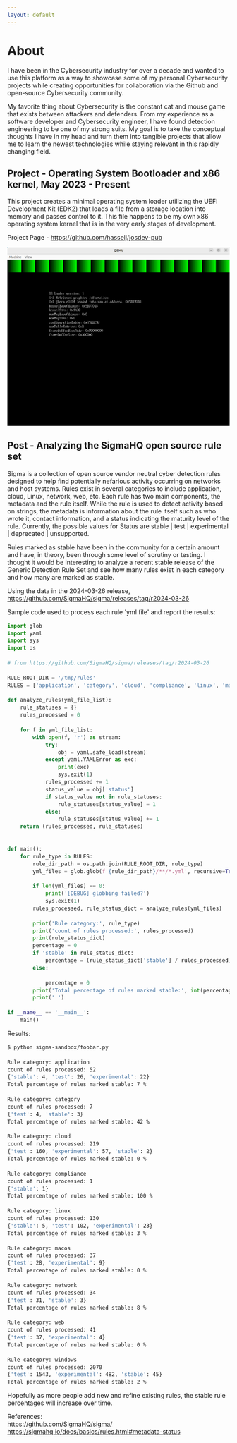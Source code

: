 ```yaml
---
layout: default
---
```


# About
I have been in the Cybersecurity industry for over a decade and wanted to use this platform as a way to showcase some of my personal Cybersecurity projects while creating opportunities for collaboration via the Github and open-source Cybersecurity community.

My favorite thing about Cybersecurity is the constant cat and mouse game that exists between attackers and defenders. From my experience as a software developer and Cybersecurity engineer, I have found detection engineering to be one of my strong suits. My goal is to take the conceptual thoughts I have in my head and turn them into tangible projects that allow me to learn the newest technologies while staying relevant in this rapidly changing field.

## Project - Operating System Bootloader and x86 kernel, May 2023 - Present
This project creates a minimal operating system loader utilizing the UEFI Development Kit (EDK2) that loads a file from a storage location into memory and passes control to it. This file happens to be my own x86 operating system kernel that is in the very early stages of development.

Project Page - https://github.com/hasselj/josdev-pub

![Startup](bootloader/screenshots/qemu-osloader.png)

## Post - Analyzing the SigmaHQ open source rule set
Sigma is a collection of open source vendor neutral cyber detection rules designed to help find potentially nefarious activity occurring on networks and host systems. Rules exist in several categories to include application, cloud, Linux, network, web, etc. Each rule has two main components, the metadata and the rule itself. While the rule is used to detect activity based on strings, the metadata is information about the rule itself such as who wrote it, contact information, and a status indicating the maturity level of the rule. Currently, the possible values for Status are  stable | test | experimental | deprecated | unsupported.

Rules marked as stable have been in the community for a certain amount and have, in theory, been through some level of scrutiny or testing. I thought it would be interesting to analyze a recent stable release of the Generic Detection Rule Set and see how many rules exist in each category and how many are marked as stable.

Using the data in the 2024-03-26 release,
https://github.com/SigmaHQ/sigma/releases/tag/r2024-03-26

Sample code used to process each rule 'yml file' and report the results:
```python
import glob
import yaml
import sys
import os

# from https://github.com/SigmaHQ/sigma/releases/tag/r2024-03-26

RULE_ROOT_DIR = '/tmp/rules'
RULES = ['application', 'category', 'cloud', 'compliance', 'linux', 'macos', 'network', 'web', 'windows']

def analyze_rules(yml_file_list):
    rule_statuses = {}
    rules_processed = 0

    for f in yml_file_list:
        with open(f, 'r') as stream:
            try:
                obj = yaml.safe_load(stream)
            except yaml.YAMLError as exc:
                print(exc)
                sys.exit(1)
            rules_processed += 1
            status_value = obj['status']
            if status_value not in rule_statuses:
                rule_statuses[status_value] = 1
            else:
                rule_statuses[status_value] += 1
    return (rules_processed, rule_statuses)


def main():
    for rule_type in RULES:
        rule_dir_path = os.path.join(RULE_ROOT_DIR, rule_type)
        yml_files = glob.glob(f'{rule_dir_path}/**/*.yml', recursive=True)

        if len(yml_files) == 0:
            print('[DEBUG] globbing failed?')
            sys.exit(1)
        rules_processed, rule_status_dict = analyze_rules(yml_files)

        print('Rule category:', rule_type)
        print('count of rules processed:', rules_processed)
        print(rule_status_dict)
        percentage = 0
        if 'stable' in rule_status_dict:
            percentage = (rule_status_dict['stable'] / rules_processed) * 100
        else:

            percentage = 0
        print('Total percentage of rules marked stable:', int(percentage), '%')
        print(' ')

if __name__ == '__main__':
    main()
```

Results:
```bash
$ python sigma-sandbox/foobar.py

Rule category: application
count of rules processed: 52
{'stable': 4, 'test': 26, 'experimental': 22}
Total percentage of rules marked stable: 7 %

Rule category: category
count of rules processed: 7
{'test': 4, 'stable': 3}
Total percentage of rules marked stable: 42 %

Rule category: cloud
count of rules processed: 219
{'test': 160, 'experimental': 57, 'stable': 2}
Total percentage of rules marked stable: 0 %

Rule category: compliance
count of rules processed: 1
{'stable': 1}
Total percentage of rules marked stable: 100 %

Rule category: linux
count of rules processed: 130
{'stable': 5, 'test': 102, 'experimental': 23}
Total percentage of rules marked stable: 3 %

Rule category: macos
count of rules processed: 37
{'test': 28, 'experimental': 9}
Total percentage of rules marked stable: 0 %

Rule category: network
count of rules processed: 34
{'test': 31, 'stable': 3}
Total percentage of rules marked stable: 8 %

Rule category: web
count of rules processed: 41
{'test': 37, 'experimental': 4}
Total percentage of rules marked stable: 0 %

Rule category: windows
count of rules processed: 2070
{'test': 1543, 'experimental': 482, 'stable': 45}
Total percentage of rules marked stable: 2 %
```

Hopefully as more people add new and refine existing rules, the stable rule percentages will increase over time.

References:\
https://github.com/SigmaHQ/sigma/ \
https://sigmahq.io/docs/basics/rules.html#metadata-status
